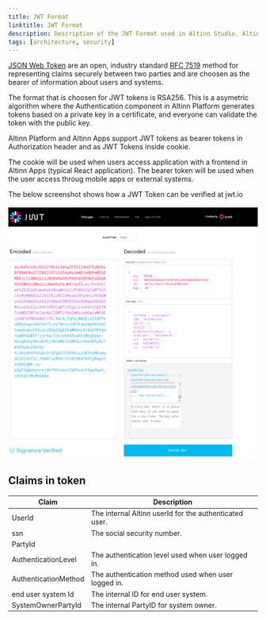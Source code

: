 ```yaml
---
title: JWT Format
linktitle: JWT Format
description: Description of the JWT Format used in Altinn Studio, Altinn Platform and Altinn Apps.
tags: [architecture, security]
---
```


[JSON Web Token](https://jwt.io/) are an open, industry standard [RFC 7519](https://tools.ietf.org/html/rfc7519) method for representing claims securely between two parties and are choosen
as the bearer of information about users and systems.

The format that is choosen for JWT tokens is RSA256. This is a asymetric algorithm where the Authentication component in Altinn Platform
generates tokens based on a private key in a certificate, and everyone can validate the token with the public key.

Altinn Platform and Altinn Apps support JWT tokens as bearer tokens in Authorization header and as JWT Tokens inside cookie. 

The cookie will be  used when users access application with a frontend in Altinn Apps (typical React application). 
The bearer token will be used when the user access throug mobile apps or external systems. 

The below screenshot shows how a JWT Token can be verified at jwt.io

!["JWT IO"](jwtio.png "JWT IO")


## Claims in token

| Claim                | Description                                            |
| -------------------- | ------------------------------------------------------ |
| UserId               | The internal Altinn userId for the authenticated user. |
| ssn                  | The social security number.                            |
| PartyId              |                                                        |
| AuthenticationLevel  | The authentication level used when user logged in.     |
| AuthenticationMethod | The authentication method used when user logged in.    |
| end user system Id   | The internal ID for end user system.                   |
| SystemOwnerPartyId   | The internal PartyID for system owner.                 |
